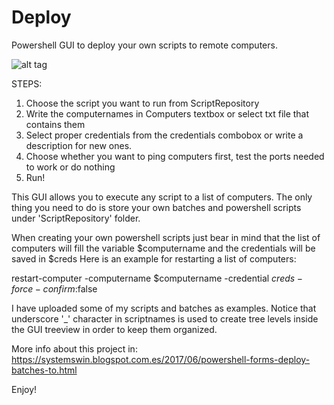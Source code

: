 # Deploy
Powershell GUI to deploy your own scripts to remote computers.

![alt tag](https://4.bp.blogspot.com/-uknJpXqoqrI/WiGVDLsI9GI/AAAAAAAACAg/Kn6daIOjvagNaU0lXBcCgf59RCxFB5hmQCEwYBhgL/s1600/deployGUIv2.jpg)

STEPS:
1. Choose the script you want to run from ScriptRepository
2. Write the computernames in Computers textbox or select txt file that contains them
3. Select proper credentials from the credentials combobox or write a description for new ones.
4. Choose whether you want to ping computers first, test the ports needed to work or do nothing
5. Run!

This GUI allows you to execute any script to a list of computers. The only thing you need to do is store your own batches and powershell scripts under 'ScriptRepository' folder.

When creating your own powershell scripts just bear in mind that the list of computers will fill the variable $computername and the credentials will be saved in $creds
Here is an example for restarting a list of computers:

restart-computer -computername $computername -credential $creds -force -confirm:$false

I have uploaded some of my scripts and batches as examples.
Notice that underscore '_' character in scriptnames is used to create tree levels inside the GUI treeview in order to keep them organized.

More info about this project in:
https://systemswin.blogspot.com.es/2017/06/powershell-forms-deploy-batches-to.html

Enjoy!

